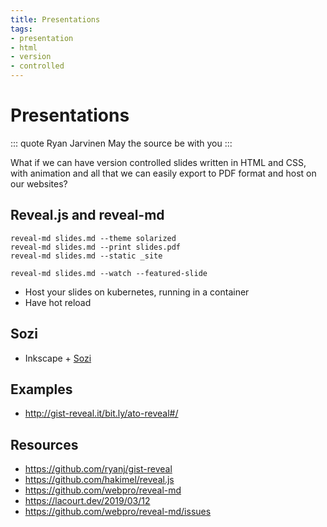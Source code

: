 ```yaml
---
title: Presentations
tags:
- presentation
- html
- version
- controlled
---
```


# Presentations

<TagLinks />

::: quote Ryan Jarvinen
May the source be with you
:::

What if we can have version controlled slides written in HTML and CSS, with animation and all that we can
easily export to PDF format and host on our websites?


## Reveal.js and reveal-md

```
reveal-md slides.md --theme solarized
reveal-md slides.md --print slides.pdf
reveal-md slides.md --static _site

reveal-md slides.md --watch --featured-slide
```

* Host your slides on kubernetes, running in a container
* Have hot reload

## Sozi

* Inkscape + [Sozi](https://sozi.baierouge.fr/)

## Examples

* http://gist-reveal.it/bit.ly/ato-reveal#/

## Resources

* https://github.com/ryanj/gist-reveal
* https://github.com/hakimel/reveal.js
* https://github.com/webpro/reveal-md
* https://lacourt.dev/2019/03/12
* https://github.com/webpro/reveal-md/issues


<Footer />
